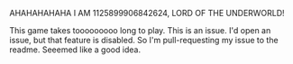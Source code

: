 AHAHAHAHAHA I AM 1125899906842624, LORD OF THE UNDERWORLD!

This game takes tooooooooo long to play. This is an issue. I'd open an issue, but that feature is disabled. So I'm pull-requesting my issue to the readme. Seeemed like a good idea.


